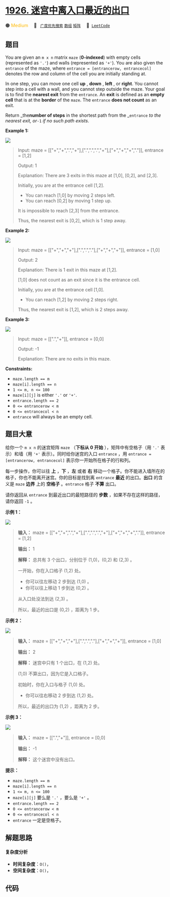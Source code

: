 # [1926. 迷宫中离入口最近的出口](https://leetcode.com/problems/nearest-exit-from-entrance-in-maze)

🟠 <font color=#ffb800>Medium</font>&emsp; 🔖&ensp; [`广度优先搜索`](/leetcode/outline/tag/breadth-first-search.md) [`数组`](/leetcode/outline/tag/array.md) [`矩阵`](/leetcode/outline/tag/matrix.md)&emsp; 🔗&ensp;[`LeetCode`](https://leetcode.com/problems/nearest-exit-from-entrance-in-maze)

## 题目

You are given an `m x n` matrix `maze` (**0-indexed**) with empty cells
(represented as `'.'`) and walls (represented as `'+'`). You are also given
the `entrance` of the maze, where `entrance = [entrancerow, entrancecol]`
denotes the row and column of the cell you are initially standing at.

In one step, you can move one cell **up** , **down** , **left** , or
**right**. You cannot step into a cell with a wall, and you cannot step
outside the maze. Your goal is to find the **nearest exit** from the
`entrance`. An **exit** is defined as an **empty cell** that is at the
**border** of the `maze`. The `entrance` **does not count** as an exit.

Return _the**number of steps** in the shortest path from the _`entrance` _to
the nearest exit, or_`-1` _if no such path exists_.



**Example 1:**

![](https://assets.leetcode.com/uploads/2021/06/04/nearest1-grid.jpg)

> Input: maze = [["+","+",".","+"],[".",".",".","+"],["+","+","+","."]], entrance = [1,2]
> 
> Output: 1
> 
> Explanation: There are 3 exits in this maze at [1,0], [0,2], and [2,3].
> 
> Initially, you are at the entrance cell [1,2].
> - You can reach [1,0] by moving 2 steps left.
> - You can reach [0,2] by moving 1 step up.
> 
> It is impossible to reach [2,3] from the entrance.
> 
> Thus, the nearest exit is [0,2], which is 1 step away.

**Example 2:**

![](https://assets.leetcode.com/uploads/2021/06/04/nearesr2-grid.jpg)

> Input: maze = [["+","+","+"],[".",".","."],["+","+","+"]], entrance = [1,0]
> 
> Output: 2
> 
> Explanation: There is 1 exit in this maze at [1,2].
> 
> [1,0] does not count as an exit since it is the entrance cell.
> 
> Initially, you are at the entrance cell [1,0].
> - You can reach [1,2] by moving 2 steps right.
> 
> Thus, the nearest exit is [1,2], which is 2 steps away.

**Example 3:**

![](https://assets.leetcode.com/uploads/2021/06/04/nearest3-grid.jpg)

> Input: maze = [[".","+"]], entrance = [0,0]
> 
> Output: -1
> 
> Explanation: There are no exits in this maze.

**Constraints:**

  * `maze.length == m`
  * `maze[i].length == n`
  * `1 <= m, n <= 100`
  * `maze[i][j]` is either `'.'` or `'+'`.
  * `entrance.length == 2`
  * `0 <= entrancerow < m`
  * `0 <= entrancecol < n`
  * `entrance` will always be an empty cell.


## 题目大意

给你一个 `m x n` 的迷宫矩阵 `maze` （**下标从 0 开始** ），矩阵中有空格子（用 `'.'` 表示）和墙（用 `'+'`
表示）。同时给你迷宫的入口 `entrance` ，用 `entrance = [entrancerow, entrancecol]`
表示你一开始所在格子的行和列。

每一步操作，你可以往 **上** ，**下** ，**左** 或者 **右** 移动一个格子。你不能进入墙所在的格子，你也不能离开迷宫。你的目标是找到离
`entrance` **最近** 的出口。**出口** 的含义是 `maze` **边界** 上的 **空格子** 。`entrance` 格子
**不算** 出口。

请你返回从 `entrance` 到最近出口的最短路径的 **步数** ，如果不存在这样的路径，请你返回 `-1` 。

**示例 1：**

![](https://assets.leetcode.com/uploads/2021/06/04/nearest1-grid.jpg)

> 
> 
> 
> 
> 
> **输入：** maze = [["+","+",".","+"],[".",".",".","+"],["+","+","+","."]], entrance = [1,2]
> 
> **输出：** 1
> 
> **解释：** 总共有 3 个出口，分别位于 (1,0)，(0,2) 和 (2,3) 。
> 
> 一开始，你在入口格子 (1,2) 处。
> - 你可以往左移动 2 步到达 (1,0) 。
> - 你可以往上移动 1 步到达 (0,2) 。
> 
> 从入口处没法到达 (2,3) 。
> 
> 所以，最近的出口是 (0,2) ，距离为 1 步。
> 
> 

**示例 2：**

![](https://assets.leetcode.com/uploads/2021/06/04/nearesr2-grid.jpg)

> 
> 
> 
> 
> 
> **输入：** maze = [["+","+","+"],[".",".","."],["+","+","+"]], entrance = [1,0]
> 
> **输出：** 2
> 
> **解释：** 迷宫中只有 1 个出口，在 (1,2) 处。
> 
> (1,0) 不算出口，因为它是入口格子。
> 
> 初始时，你在入口与格子 (1,0) 处。
> - 你可以往右移动 2 步到达 (1,2) 处。
> 
> 所以，最近的出口为 (1,2) ，距离为 2 步。
> 
> 

**示例 3：**

![](https://assets.leetcode.com/uploads/2021/06/04/nearest3-grid.jpg)

> 
> 
> 
> 
> 
> **输入：** maze = [[".","+"]], entrance = [0,0]
> 
> **输出：** -1
> 
> **解释：** 这个迷宫中没有出口。
> 
> 

**提示：**

  * `maze.length == m`
  * `maze[i].length == n`
  * `1 <= m, n <= 100`
  * `maze[i][j]` 要么是 `'.'` ，要么是 `'+'` 。
  * `entrance.length == 2`
  * `0 <= entrancerow < m`
  * `0 <= entrancecol < n`
  * `entrance` 一定是空格子。


## 解题思路

#### 复杂度分析

- **时间复杂度**：`O()`，
- **空间复杂度**：`O()`，

## 代码

```javascript

```
